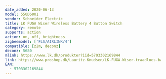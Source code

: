 ```yaml
---
date_added: 2020-06-13
model: 550D6001
vendor: Schneider Electric 
title: LK FUGA Wiser Wireless Battery 4 Button Switch
category: remote
supports: action
action: on, off, brightness
zigbeemodel: ['FLS/AIRLINK/4']
compatible: [z2m, deconz]
deconz: 5680
mlink: https://www.lk.dk/produkter?iid=5703302169844
link: https://www.proshop.dk/Lauritz-Knudsen/LK-FUGA-Wiser-traadloes-batteritryk-4-slutte-1-modul-hvid/2929907
EAN:
  - 5703302169844
---
```

